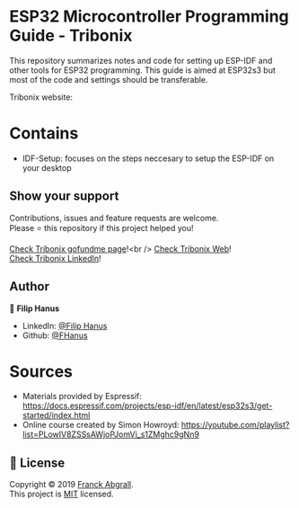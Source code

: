# ESP32 Microcontroller Programming Guide - Tribonix
This repository summarizes notes and code for setting up ESP-IDF and other tools for ESP32 programming.
This guide is aimed at ESP32s3 but most of the code and settings should be transferable.

Tribonix website: 

# Contains

- IDF-Setup: focuses on the steps neccesary to setup the ESP-IDF on your desktop

## Show your support

Contributions, issues and feature requests are welcome.<br />
Please ⭐️ this repository if this project helped you!<br />

[Check Tribonix gofundme page]([https://www.tribonix.com/](https://www.gofundme.com/f/donate-to-help-tribonix))!<br />
[Check Tribonix Web](https://www.tribonix.com/)!<br />
[Check Tribonix LinkedIn](https://www.linkedin.com/company/tribonix/mycompany/)!<br />

## Author

👤 **Filip Hanus**

- LinkedIn: [@Filip Hanus](https://www.linkedin.com/in/hanusfilip/)
- Github: [@FHanus](https://github.com/fhanus)

# Sources

- Materials provided by Espressif: https://docs.espressif.com/projects/esp-idf/en/latest/esp32s3/get-started/index.html
- Online course created by Simon Howroyd: https://youtube.com/playlist?list=PLowIV8ZSSsAWjoPJomVi_s1ZMghc9gNn9

## 📝 License

Copyright © 2019 [Franck Abgrall](https://github.com/kefranabg).<br />
This project is [MIT](https://github.com/kefranabg/readme-md-generator/blob/master/LICENSE) licensed.
